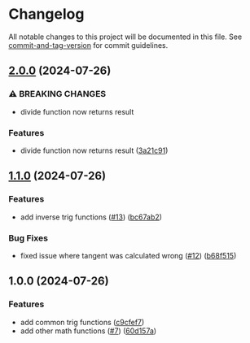 # Changelog

All notable changes to this project will be documented in this file. See [commit-and-tag-version](https://github.com/absolute-version/commit-and-tag-version) for commit guidelines.

## [2.0.0](https://github.com/rowan-gud/conventional-commit-example/compare/v1.1.0...v2.0.0) (2024-07-26)


### ⚠ BREAKING CHANGES

* divide function now returns result

### Features

* divide function now returns result ([3a21c91](https://github.com/rowan-gud/conventional-commit-example/commit/3a21c91d78437b15b2d03b2f6a33ae49da5488fd))

## [1.1.0](https://github.com/rowan-gud/conventional-commit-example/compare/v1.0.0...v1.1.0) (2024-07-26)


### Features

* add inverse trig functions ([#13](https://github.com/rowan-gud/conventional-commit-example/issues/13)) ([bc67ab2](https://github.com/rowan-gud/conventional-commit-example/commit/bc67ab28fc6ddcfd289beb640f6084eb78e1b966))


### Bug Fixes

* fixed issue where tangent was calculated wrong ([#12](https://github.com/rowan-gud/conventional-commit-example/issues/12)) ([b68f515](https://github.com/rowan-gud/conventional-commit-example/commit/b68f515df4696afff79b8dfb1ed6a54d1f3c195a))

## 1.0.0 (2024-07-26)


### Features

* add common trig functions ([c9cfef7](https://github.com/rowan-gud/conventional-commit-example/commit/c9cfef7d14d6c44c838b931d52618948114927e0))
* add other math functions ([#7](https://github.com/rowan-gud/conventional-commit-example/issues/7)) ([60d157a](https://github.com/rowan-gud/conventional-commit-example/commit/60d157a4b59e75385c0a905ed06730d059893e1f))

